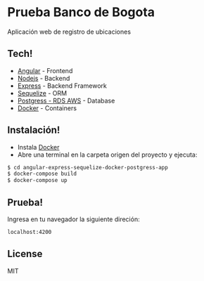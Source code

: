 # Prueba Banco de Bogota

Aplicación web de registro de ubicaciones

## Tech!
  - [Angular](https://angular.io/) - Frontend
  - [Nodejs](https://nodejs.org/) - Backend
  - [Express](https://expressjs.com/) - Backend Framework
  - [Sequelize](https://sequelize.org/) - ORM 
  - [Postgress - RDS AWS](https://aws.amazon.com/rds/) - Database
  - [Docker](https://www.docker.com/) - Containers

## Instalación!

 - Instala [Docker](https://docs.docker.com/get-docker/) 
 - Abre una terminal en la carpeta origen del proyecto y ejecuta:
```sh
$ cd angular-express-sequelize-docker-postgress-app
$ docker-compose build
$ docker-compose up
```

## Prueba!
Ingresa en tu navegador la siguiente direción:
```sh
localhost:4200
```

License
----

MIT
